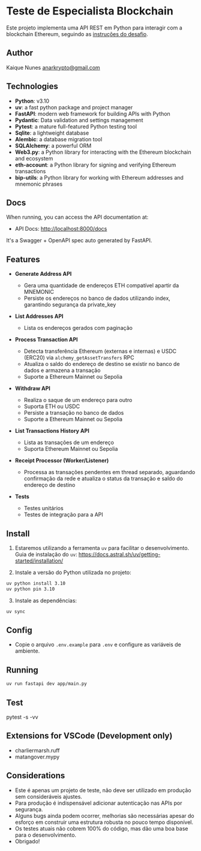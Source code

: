# Teste de Especialista Blockchain

Este projeto implementa uma API REST em Python para interagir com a blockchain Ethereum, seguindo as [instruções do desafio](docs/teste-dev-blockchain.pdf).

## Author

Kaique Nunes <anarkrypto@gmail.com>

## Technologies

- **Python**: v3.10
- **uv**: a fast python package and project manager
- **FastAPI**: modern web framework for building APIs with Python
- **Pydantic**: Data validation and settings management
- **Pytest**: a mature full-featured Python testing tool
- **Sqlite**: a lightweight database
- **Alembic**: a database migration tool
- **SQLAlchemy**: a powerful ORM
- **Web3.py**: a Python library for interacting with the Ethereum blockchain and ecosystem
- **eth-account**: a Python library for signing and verifying Ethereum transactions
- **bip-utils**: a Python library for working with Ethereum addresses and mnemonic phrases

## Docs

When running, you can access the API documentation at:

- API Docs: [http://localhost:8000/docs](http://localhost:8000/docs)

It's a Swagger + OpenAPI spec auto generated by FastAPI.

## Features

- **Generate Address API**

  - Gera uma quantidade de endereços ETH compatível apartir da MNEMONIC
  - Persiste os endereços no banco de dados utilizando index, garantindo segurança da private_key

- **List Addresses API**

  - Lista os endereços gerados com paginação

- **Process Transaction API**

  - Detecta transferência Ethereum (externas e internas) e USDC (ERC20) via `alchemy_getAssetTransfers` RPC
  - Atualiza o saldo do endereço de destino se existir no banco de dados e armazena a transação
  - Suporte a Ethereum Mainnet ou Sepolia

- **Withdraw API**

  - Realiza o saque de um endereço para outro
  - Suporta ETH ou USDC
  - Persiste a transação no banco de dados
  - Suporte a Ethereum Mainnet ou Sepolia

- **List Transactions History API**

  - Lista as transações de um endereço
  - Suporta Ethereum Mainnet ou Sepolia

- **Receipt Processor (Worker/Listener)**

  - Processa as transações pendentes em thread separado, aguardando confirmação da rede e atualiza o status da transação e saldo do endereço de destino

- **Tests**
  - Testes unitários
  - Testes de integração para a API

## Install

1. Estaremos utilizando a ferramenta `uv` para facilitar o desenvolvimento.
   Guia de instalação do `uv`: https://docs.astral.sh/uv/getting-started/installation/

2. Instale a versão do Python utilizada no projeto:

```bash
uv python install 3.10
uv python pin 3.10
```

3. Instale as dependências:

```bash
uv sync
```

## Config

- Copie o arquivo `.env.example` para `.env` e configure as variáveis de ambiente.

## Running

```bash
uv run fastapi dev app/main.py
```

## Test

pytest -s -vv

## Extensions for VSCode (Development only)

- charliermarsh.ruff
- matangover.mypy

## Considerations

- Este é apenas um projeto de teste, não deve ser utilizado em produção sem consideráveis ajustes.
- Para produção é indispensável adicionar autenticação nas APIs por segurança.
- Alguns bugs ainda podem ocorrer, melhorias são necessárias apesar do esforço em construir uma estrutura robusta no pouco tempo disponível.
- Os testes atuais não cobrem 100% do código, mas dão uma boa base para o desenvolvimento.
- Obrigado!
